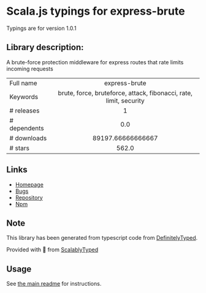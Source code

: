 
# Scala.js typings for express-brute

Typings are for version 1.0.1

## Library description:
A brute-force protection middleware for express routes that rate limits incoming requests

|                    |                 |
| ------------------ | :-------------: |
| Full name          | express-brute |
| Keywords           | brute, force, bruteforce, attack, fibonacci, rate, limit, security |
| # releases         | 1 |
| # dependents       | 0.0 |
| # downloads        | 89197.66666666667 |
| # stars            | 562.0 |

## Links
- [Homepage](https://github.com/AdamPflug/express-brute#readme)
- [Bugs](https://github.com/AdamPflug/express-brute/issues)
- [Repository](https://github.com/AdamPflug/express-brute)
- [Npm](https://www.npmjs.com/package/express-brute)
    


## Note
This library has been generated from typescript code from [DefinitelyTyped](https://definitelytyped.org).

Provided with :purple_heart: from [ScalablyTyped](https://github.com/oyvindberg/ScalablyTyped)

## Usage
See [the main readme](../../readme.md) for instructions.



